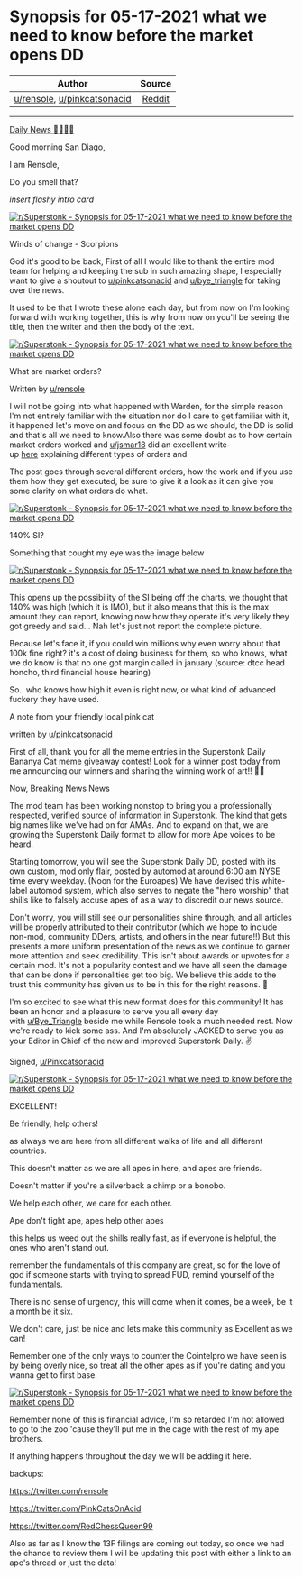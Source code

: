 Synopsis for 05-17-2021 what we need to know before the market opens DD
=======================================================================

| Author       | Source       | 
| :-------------: |:-------------:|
|  [u/rensole](https://www.reddit.com/user/rensole/), [u/pinkcatsonacid](https://www.reddit.com/u/pinkcatsonacid/) | [Reddit](https://www.reddit.com/r/Superstonk/comments/nebr4c/synopsis_for_05172021_what_we_need_to_know_before/) | 

---

[Daily News 🦍💎🙌🚀](https://www.reddit.com/r/Superstonk/search?q=flair_name%3A%22Daily%20News%20%F0%9F%A6%8D%F0%9F%92%8E%F0%9F%99%8C%F0%9F%9A%80%22&restrict_sr=1)

Good morning San Diago,

I am Rensole,

Do you smell that?

*insert flashy intro card*

[![r/Superstonk - Synopsis for 05-17-2021 what we need to know before the market opens DD](https://preview.redd.it/wpx74sv8bnz61.png?width=680&format=png&auto=webp&s=ffdad0ef1ac21eb44cf96811c7e775a0b87405c7)](https://preview.redd.it/wpx74sv8bnz61.png?width=680&format=png&auto=webp&s=ffdad0ef1ac21eb44cf96811c7e775a0b87405c7)

Winds of change - Scorpions

God it's good to be back, First of all I would like to thank the entire mod team for helping and keeping the sub in such amazing shape, I especially want to give a shoutout to [u/pinkcatsonacid](https://www.reddit.com/u/pinkcatsonacid/) and [u/bye_triangle](https://www.reddit.com/u/bye_triangle/) for taking over the news.

It used to be that I wrote these alone each day, but from now on I'm looking forward with working together, this is why from now on you'll be seeing the title, then the writer and then the body of the text.

[![r/Superstonk - Synopsis for 05-17-2021 what we need to know before the market opens DD](https://preview.redd.it/bt8luimfbnz61.png?width=640&format=png&auto=webp&s=384797127cc3b26258196ef2b4ca0d0489126bb2)](https://preview.redd.it/bt8luimfbnz61.png?width=640&format=png&auto=webp&s=384797127cc3b26258196ef2b4ca0d0489126bb2)

What are market orders?

Written by [u/rensole](https://www.reddit.com/u/rensole/)

I will not be going into what happened with Warden, for the simple reason I'm not entirely familiar with the situation nor do I care to get familiar with it, it happened let's move on and focus on the DD as we should, the DD is solid and that's all we need to know.Also there was some doubt as to how certain market orders worked and [u/jsmar18](https://www.reddit.com/u/jsmar18/) did an excellent write-up [here](https://www.reddit.com/r/Superstonk/comments/ndg93z/dispelling_denouncing_wardens_fud_market_limit/) explaining different types of orders and

The post goes through several different orders, how the work and if you use them how they get executed, be sure to give it a look as it can give you some clarity on what orders do what.

[![r/Superstonk - Synopsis for 05-17-2021 what we need to know before the market opens DD](https://preview.redd.it/s3dd9h90cnz61.png?width=640&format=png&auto=webp&s=cd007a146612fd0a2f9e85d2a74b0482f63be458)](https://preview.redd.it/s3dd9h90cnz61.png?width=640&format=png&auto=webp&s=cd007a146612fd0a2f9e85d2a74b0482f63be458)

140% SI?

Something that cought my eye was the image below

[![r/Superstonk - Synopsis for 05-17-2021 what we need to know before the market opens DD](https://preview.redd.it/cqcazn6jfnz61.png?width=640&format=png&auto=webp&s=a744135cb3eb0befde639d34eb795d88ca42330f)](https://preview.redd.it/cqcazn6jfnz61.png?width=640&format=png&auto=webp&s=a744135cb3eb0befde639d34eb795d88ca42330f)

This opens up the possibility of the SI being off the charts, we thought that 140% was high (which it is IMO), but it also means that this is the max amount they can report, knowing now how they operate it's very likely they got greedy and said... Nah let's just not report the complete picture.

Because let's face it, if you could win millions why even worry about that 100k fine right? it's a cost of doing business for them, so who knows, what we do know is that no one got margin called in january (source: dtcc head honcho, third financial house hearing)

So.. who knows how high it even is right now, or what kind of advanced fuckery they have used.

A note from your friendly local pink cat

written by [u/pinkcatsonacid](https://www.reddit.com/u/pinkcatsonacid/)

First of all, thank you for all the meme entries in the Superstonk Daily Bananya Cat meme giveaway contest! Look for a winner post today from me announcing our winners and sharing the winning work of art!! 🚀🚀

Now, Breaking News News

The mod team has been working nonstop to bring you a professionally respected, verified source of information in Superstonk. The kind that gets big names like we've had on for AMAs. And to expand on that, we are growing the Superstonk Daily format to allow for more Ape voices to be heard.

Starting tomorrow, you will see the Superstonk Daily DD, posted with its own custom, mod only flair, posted by automod at around 6:00 am NYSE time every weekday. (Noon for the Euroapes) We have devised this white-label automod system, which also serves to negate the "hero worship" that shills like to falsely accuse apes of as a way to discredit our news source.

Don't worry, you will still see our personalities shine through, and all articles will be properly attributed to their contributor (which we hope to include non-mod, community DDers, artists, and others in the near future!!) But this presents a more uniform presentation of the news as we continue to garner more attention and seek credibility. This isn't about awards or upvotes for a certain mod. It's not a popularity contest and we have all seen the damage that can be done if personalities get too big. We believe this adds to the trust this community has given us to be in this for the right reasons. 💪

I'm so excited to see what this new format does for this community! It has been an honor and a pleasure to serve you all every day with [u/Bye_Triangle](https://www.reddit.com/u/Bye_Triangle/) beside me while Rensole took a much needed rest. Now we're ready to kick some ass. And I'm absolutely JACKED to serve you as your Editor in Chief of the new and improved Superstonk Daily. ✌

Signed, [u/Pinkcatsonacid](https://www.reddit.com/u/Pinkcatsonacid/)

[![r/Superstonk - Synopsis for 05-17-2021 what we need to know before the market opens DD](https://preview.redd.it/szyq9fnqdnz61.png?width=554&format=png&auto=webp&s=13016e85948602a350cc155407dc59ac24525a6d)](https://preview.redd.it/szyq9fnqdnz61.png?width=554&format=png&auto=webp&s=13016e85948602a350cc155407dc59ac24525a6d)

EXCELLENT!

Be friendly, help others!

as always we are here from all different walks of life and all different countries.

This doesn't matter as we are all apes in here, and apes are friends.

Doesn't matter if you're a silverback a chimp or a bonobo.

We help each other, we care for each other.

Ape don't fight ape, apes help other apes

this helps us weed out the shills really fast, as if everyone is helpful, the ones who aren't stand out.

remember the fundamentals of this company are great, so for the love of god if someone starts with trying to spread FUD, remind yourself of the fundamentals.

There is no sense of urgency, this will come when it comes, be a week, be it a month be it six.

We don't care, just be nice and lets make this community as Excellent as we can!

Remember one of the only ways to counter the Cointelpro we have seen is by being overly nice, so treat all the other apes as if you're dating and you wanna get to first base.

[![r/Superstonk - Synopsis for 05-17-2021 what we need to know before the market opens DD](https://preview.redd.it/l2cu9qhsenz61.png?width=1600&format=png&auto=webp&s=0dcb5c0e44603c7793c34011d8c07165d71fe913)](https://preview.redd.it/l2cu9qhsenz61.png?width=1600&format=png&auto=webp&s=0dcb5c0e44603c7793c34011d8c07165d71fe913)

Remember none of this is financial advice, I'm so retarded I'm not allowed to go to the zoo 'cause they'll put me in the cage with the rest of my ape brothers.

If anything happens throughout the day we will be adding it here.

backups:

<https://twitter.com/rensole>

<https://twitter.com/PinkCatsOnAcid>

<https://twitter.com/RedChessQueen99>

Also as far as I know the 13F filings are coming out today, so once we had the chance to review them I will be updating this post with either a link to an ape's thread or just the data!
